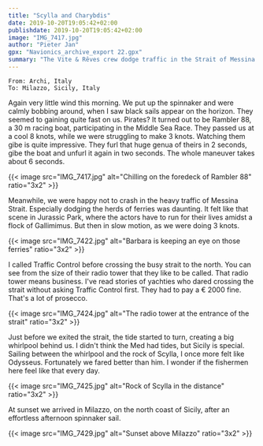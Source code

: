 ```yaml
---
title: "Scylla and Charybdis"
date: 2019-10-20T19:05:42+02:00
publishdate: 2019-10-20T19:05:42+02:00
image: "IMG_7417.jpg"
author: "Pieter Jan"
gpx: "Navionics_archive_export 22.gpx"
summary: "The Vite & Rêves crew dodge traffic in the Strait of Messina and safely pass Scilla and Charybdis."
---
```


`From: Archi, Italy`<br/>
`To: Milazzo, Sicily, Italy`

Again very little wind this morning. We put up the spinnaker and were calmly bobbing around, when I saw black sails appear on the horizon. They seemed to gaining quite fast on us. Pirates? It turned out to be Rambler 88, a 30 m racing boat, participating in the Middle Sea Race. They passed us at a cool 8 knots, while we were struggling to make 3 knots. Watching them gibe is quite impressive. They furl that huge genua of theirs in 2 seconds, gibe the boat and unfurl it again in two seconds. The whole maneuver takes about 6 seconds.

{{< image src="IMG_7417.jpg" alt="Chilling on the foredeck of Rambler 88" ratio="3x2" >}}

Meanwhile, we were happy not to crash in the heavy traffic of Messina Strait. Especially dodging the herds of ferries was daunting. It felt like that scene in Jurassic Park, where the actors have to run for their lives amidst a flock of Gallimimus. But then in slow motion, as we were doing 3 knots.

{{< image src="IMG_7422.jpg" alt="Barbara is keeping an eye on those ferries" ratio="3x2" >}}

I called Traffic Control before crossing the busy strait to the north. You can see from the size of their radio tower that they like to be called. That radio tower means business. I've read stories of yachties who dared crossing the strait without asking Traffic Control first. They had to pay a € 2000 fine. That's a lot of prosecco.

{{< image src="IMG_7424.jpg" alt="The radio tower at the entrance of the strait" ratio="3x2" >}}

Just before we exited the strait, the tide started to turn, creating a big whirlpool behind us. I didn't think the Med had tides, but Sicily is special. Sailing between the whirlpool and the rock of Scylla, I once more felt like Odysseus. Fortunately we fared better than him. I wonder if the fishermen here feel like that every day.

{{< image src="IMG_7425.jpg" alt="Rock of Scylla in the distance" ratio="3x2" >}}

At sunset we arrived in Milazzo, on the north coast of Sicily, after an effortless afternoon spinnaker sail.

{{< image src="IMG_7429.jpg" alt="Sunset above Milazzo" ratio="3x2" >}}

